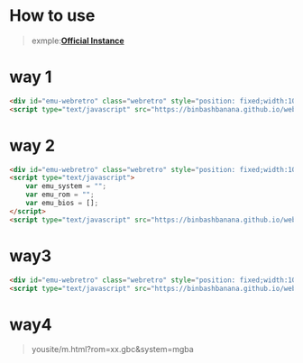 How to use
======
>exmple:[**Official Instance**](https://binbashbanana.github.io/webretro/m.html)

way 1
=====
```html
<div id="emu-webretro" class="webretro" style="position: fixed;width:100%;height: 100%;"></div>
<script type="text/javascript" src="https://binbashbanana.github.io/webretro/assets/Mobile/Module.js"></script>

```
way 2
====
```html
<div id="emu-webretro" class="webretro" style="position: fixed;width:100%;height: 100%;"></div>
<script type="text/javascript">
    var emu_system = "";
    var emu_rom = "";
    var emu_bios = [];
</script>
<script type="text/javascript" src="https://binbashbanana.github.io/webretro/assets/Mobile/Module.js"></script>

```

way3
====
```html
<div id="emu-webretro" class="webretro" style="position: fixed;width:100%;height: 100%;"></div>
<script type="text/javascript" src="https://binbashbanana.github.io/webretro/assets/Mobile/Module.js?rom=xx.gbc&system=mgba"></script>

```

way4
====
> yousite/m.html?rom=xx.gbc&system=mgba
